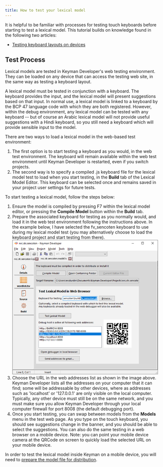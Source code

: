 ```yaml
---
title: How to test your lexical model
---
```


It is helpful to be familiar with processes for testing touch keyboards
before starting to test a lexical model. This tutorial builds on
knowledge found in the following two articles:

-   [Testing keyboard layouts on devices](keyboard-touch-and-desktop)

## Test Process

Lexical models are tested in Keyman Developer's web testing environment.
They can be loaded on any device that can access the testing web site,
in the same way as testing a keyboard layout.

A lexical model must be tested in conjunction with a keyboard. The
keyboard provides the input, and the lexical model will present
suggestions based on that input. In normal use, a lexical model is
linked to a keyboard by the BCP 47 language code with which they are
both registered. However, within the debug environment, any lexical
model can be tested with any keyboard -- but of course an Arabic lexical
model will not provide useful suggestions with a Hindi keyboard, so you
still need a keyboard which will provide sensible input to the model.

There are two ways to load a lexical model in the web-based test
environment:

1.  The first option is to start testing a keyboard as you would, in the
    web test environment. The keyboard will remain available within the
    web test environment until Keyman Developer is restarted, even if
    you switch projects.
2.  The second way is to specify a compiled .js keyboard file for the
    lexical model test to load when you start testing, in the **Build**
    tab of the Lexical Model Editor. This keyboard can be selected once
    and remains saved in your project user settings for future tests.

To start testing a lexical model, follow the steps below:

1.  Ensure the model is compiled by pressing F7 within the lexical model
    editor, or pressing the **Compile Model** button within the
    **Build** tab.
2.  Prepare the associated keyboard for testing as you normally would,
    and load it in the web test environment following the instructions
    above. In the example below, I have selected the fv_sencoten
    keyboard to use during my lexical model test (you may alternatively
    choose to load the keyboard project and start testing from there).
    ![](../../images/lm/test-model.png "model-test-page")
3.  Choose the URL in the web addresses list as shown in the image
    above. Keyman Developer lists all the addresses on your computer
    that it can find; some will be addressable by other devices, where
    as addresses such as 'localhost' or '127.0.0.1' are only visible on
    the local computer. Typically, any other device must still be on the
    same network, and you must make sure you allow Keyman Developer
    through your local computer firewall for port 8008 (the default
    debugging port).
4.  Once you start testing, you can swap between models from the
    **Models** menu in the test web page. As you type on the touch
    keyboard, you should see suggestions change in the banner, and you
    should be able to select the suggestions. You can also do the same
    testing in a web browser on a mobile device. Note: you can point
    your mobile device camera at the QRCode on screen to quickly load
    the selected URL on your mobile device.

In order to test the lexical model inside Keyman on a mobile device, you
will need to [prepare the model file for
distribution](../lexical-models/distribute).
